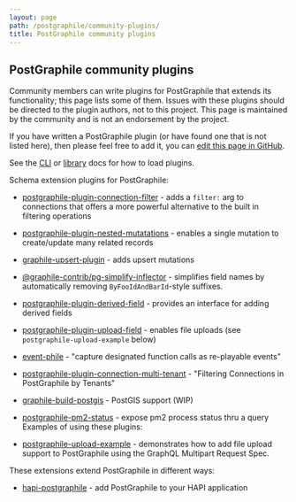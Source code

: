 ```yaml
---
layout: page
path: /postgraphile/community-plugins/
title: PostGraphile community plugins
---
```


## PostGraphile community plugins

Community members can write plugins for PostGraphile that extends its
functionality; this page lists some of them. Issues with these plugins should
be directed to the plugin authors, not to this project. This page is maintained
by the community and is not an endorsement by the project.

If you have written a PostGraphile plugin (or have found one that is not listed
here), then please feel free to add it, you can [edit this page in GitHub](https://github.com/graphile/graphile.github.io/edit/develop/src/pages/postgraphile/community-plugins.md).

See the [CLI](https://www.graphile.org/postgraphile/usage-cli/) or
[library](https://www.graphile.org/postgraphile/usage-library/) docs for how to
load plugins.

Schema extension plugins for PostGraphile:

- [postgraphile-plugin-connection-filter](https://github.com/graphile-contrib/postgraphile-plugin-connection-filter) - adds a `filter:` arg to connections that offers a more powerful alternative to the built in filtering operations
- [postgraphile-plugin-nested-mutatations](https://github.com/mlipscombe/postgraphile-plugin-nested-mutations) - enables a single mutation to create/update many related records
- [graphile-upsert-plugin](https://github.com/einarjegorov/graphile-upsert-plugin/blob/master/index.js) - adds upsert mutations
- [@graphile-contrib/pg-simplify-inflector](https://github.com/graphile-contrib/pg-simplify-inflector) - simplifies field names by automatically removing `ByFooIdAndBarId`-style suffixes.
- [postgraphile-plugin-derived-field](https://github.com/mattbretl/postgraphile-plugin-derived-field) -  provides an interface for adding derived fields 
- [postgraphile-plugin-upload-field](https://github.com/mattbretl/postgraphile-plugin-upload-field) -  enables file uploads (see `postgraphile-upload-example` below)
- [event-phile](https://github.com/stlbucket/event-phile) - "capture designated function calls as re-playable events"
- [postgraphile-plugin-connection-multi-tenant](https://github.com/deden/postgraphile-plugin-connection-multi-tenant) - "Filtering Connections in PostGraphile by Tenants"
- [graphile-build-postgis](https://github.com/singingwolfboy/graphile-build-postgis) - PostGIS support (WIP)
- [postgraphile-pm2-status](https://github.com/stlbucket/phile-starter/blob/master/api/src/graphile-extensions/pm2Status.js) - expose pm2 process status thru a query
Examples of using these plugins:

- [postgraphile-upload-example](https://github.com/mattbretl/postgraphile-upload-example) - demonstrates how to add file upload support to PostGraphile using the GraphQL Multipart Request Spec.

These extensions extend PostGraphile in different ways:

- [hapi-postgraphile](https://github.com/mshick/hapi-postgraphile) - add PostGraphile to your HAPI application

